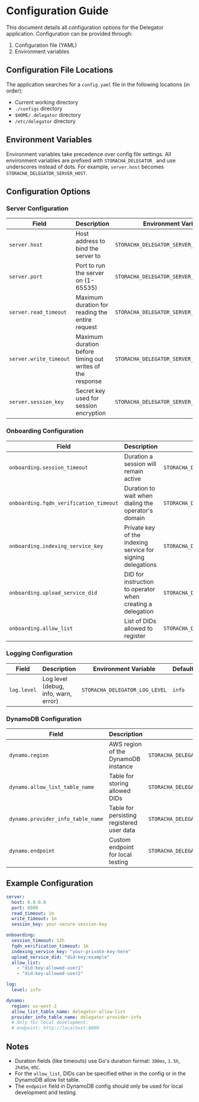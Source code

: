 # Configuration Guide

This document details all configuration options for the Delegator application. Configuration can be provided through:

1. Configuration file (YAML)
2. Environment variables

## Configuration File Locations

The application searches for a `config.yaml` file in the following locations (in order):
- Current working directory
- `./configs` directory
- `$HOME/.delegator` directory
- `/etc/delegator` directory

## Environment Variables

Environment variables take precedence over config file settings. All environment variables are prefixed with `STORACHA_DELEGATOR_` and use underscores instead of dots. For example, `server.host` becomes `STORACHA_DELEGATOR_SERVER_HOST`.

## Configuration Options

### Server Configuration

| Field | Description | Environment Variable | Default | Required |
|-------|-------------|----------------------|---------|----------|
| `server.host` | Host address to bind the server to | `STORACHA_DELEGATOR_SERVER_HOST` | `0.0.0.0` | No |
| `server.port` | Port to run the server on (1-65535) | `STORACHA_DELEGATOR_SERVER_PORT` | `8080` | No |
| `server.read_timeout` | Maximum duration for reading the entire request | `STORACHA_DELEGATOR_SERVER_READ_TIMEOUT` | `1m` | No |
| `server.write_timeout` | Maximum duration before timing out writes of the response | `STORACHA_DELEGATOR_SERVER_WRITE_TIMEOUT` | `1m` | No |
| `server.session_key` | Secret key used for session encryption | `STORACHA_DELEGATOR_SERVER_SESSION_KEY` | `storacha-delegator-secret-key` | Yes |

### Onboarding Configuration

| Field | Description | Environment Variable | Default | Required |
|-------|-------------|----------------------|---------|----------|
| `onboarding.session_timeout` | Duration a session will remain active | `STORACHA_DELEGATOR_ONBOARDING_SESSION_TIMEOUT` | `12h` | No |
| `onboarding.fqdn_verification_timeout` | Duration to wait when dialing the operator's domain | `STORACHA_DELEGATOR_ONBOARDING_FQDN_VERIFICATION_TIMEOUT` | `1m` | No |
| `onboarding.indexing_service_key` | Private key of the indexing service for signing delegations | `STORACHA_DELEGATOR_ONBOARDING_INDEXING_SERVICE_KEY` | empty | Yes |
| `onboarding.upload_service_did` | DID for instruction to operator when creating a delegation | `STORACHA_DELEGATOR_ONBOARDING_UPLOAD_SERVICE_DID` | empty | Yes |
| `onboarding.allow_list` | List of DIDs allowed to register | `STORACHA_DELEGATOR_ONBOARDING_ALLOW_LIST` | `[]` | No |

### Logging Configuration

| Field | Description | Environment Variable | Default | Required |
|-------|-------------|----------------------|---------|----------|
| `log.level` | Log level (debug, info, warn, error) | `STORACHA_DELEGATOR_LOG_LEVEL` | `info` | No |

### DynamoDB Configuration

| Field | Description | Environment Variable | Default | Required |
|-------|-------------|----------------------|---------|----------|
| `dynamo.region` | AWS region of the DynamoDB instance | `STORACHA_DELEGATOR_DYNAMO_REGION` | empty | Yes |
| `dynamo.allow_list_table_name` | Table for storing allowed DIDs | `STORACHA_DELEGATOR_DYNAMO_ALLOW_LIST_TABLE_NAME` | empty | Yes |
| `dynamo.provider_info_table_name` | Table for persisting registered user data | `STORACHA_DELEGATOR_DYNAMO_PROVIDER_INFO_TABLE_NAME` | empty | Yes |
| `dynamo.endpoint` | Custom endpoint for local testing | `STORACHA_DELEGATOR_DYNAMO_ENDPOINT` | empty | No |

## Example Configuration

```yaml
server:
  host: 0.0.0.0
  port: 8080
  read_timeout: 1m
  write_timeout: 1m
  session_key: your-secure-session-key

onboarding:
  session_timeout: 12h
  fqdn_verification_timeout: 1m
  indexing_service_key: "your-private-key-here"
  upload_service_did: "did:key:example"
  allow_list:
    - "did:key:allowed-user1"
    - "did:key:allowed-user2"

log:
  level: info

dynamo:
  region: us-west-2
  allow_list_table_name: delegator-allow-list
  provider_info_table_name: delegator-provider-info
  # Only for local development:
  # endpoint: http://localhost:8000
```

## Notes

- Duration fields (like timeouts) use Go's duration format: `300ms`, `1.5h`, `2h45m`, etc.
- For the `allow_list`, DIDs can be specified either in the config or in the DynamoDB allow list table.
- The `endpoint` field in DynamoDB config should only be used for local development and testing.